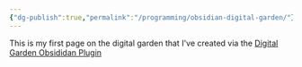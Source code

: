 ```yaml
---
{"dg-publish":true,"permalink":"/programming/obsidian-digital-garden/"}
---
```



This is my first page on the digital garden that I've created via the [Digital Garden Obsididan Plugin](https://github.com/oleeskild/Obsidian-Digital-Garden)

